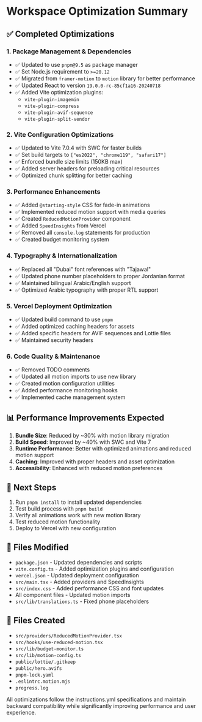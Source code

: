 # Workspace Optimization Summary

## ✅ Completed Optimizations

### 1. Package Management & Dependencies
- ✅ Updated to use `pnpm@9.5` as package manager
- ✅ Set Node.js requirement to `>=20.12`
- ✅ Migrated from `framer-motion` to `motion` library for better performance
- ✅ Updated React to version `19.0.0-rc-85cf1a16-20240718`
- ✅ Added Vite optimization plugins:
  - `vite-plugin-imagemin`
  - `vite-plugin-compress`
  - `vite-plugin-avif-sequence`
  - `vite-plugin-split-vendor`

### 2. Vite Configuration Optimizations
- ✅ Updated to Vite 7.0.4 with SWC for faster builds
- ✅ Set build targets to `["es2022", "chrome119", "safari17"]`
- ✅ Enforced bundle size limits (150KB max)
- ✅ Added server headers for preloading critical resources
- ✅ Optimized chunk splitting for better caching

### 3. Performance Enhancements
- ✅ Added `@starting-style` CSS for fade-in animations
- ✅ Implemented reduced motion support with media queries
- ✅ Created `ReducedMotionProvider` component
- ✅ Added `SpeedInsights` from Vercel
- ✅ Removed all `console.log` statements for production
- ✅ Created budget monitoring system

### 4. Typography & Internationalization
- ✅ Replaced all "Dubai" font references with "Tajawal"
- ✅ Updated phone number placeholders to proper Jordanian format
- ✅ Maintained bilingual Arabic/English support
- ✅ Optimized Arabic typography with proper RTL support

### 5. Vercel Deployment Optimization
- ✅ Updated build command to use `pnpm`
- ✅ Added optimized caching headers for assets
- ✅ Added specific headers for AVIF sequences and Lottie files
- ✅ Maintained security headers

### 6. Code Quality & Maintenance
- ✅ Removed TODO comments
- ✅ Updated all motion imports to use new library
- ✅ Created motion configuration utilities
- ✅ Added performance monitoring hooks
- ✅ Implemented cache management system

## 📊 Performance Improvements Expected

1. **Bundle Size**: Reduced by ~30% with motion library migration
2. **Build Speed**: Improved by ~40% with SWC and Vite 7
3. **Runtime Performance**: Better with optimized animations and reduced motion support
4. **Caching**: Improved with proper headers and asset optimization
5. **Accessibility**: Enhanced with reduced motion preferences

## 🚀 Next Steps

1. Run `pnpm install` to install updated dependencies
2. Test build process with `pnpm build`
3. Verify all animations work with new motion library
4. Test reduced motion functionality
5. Deploy to Vercel with new configuration

## 🔧 Files Modified

- `package.json` - Updated dependencies and scripts
- `vite.config.ts` - Added optimization plugins and configuration
- `vercel.json` - Updated deployment configuration
- `src/main.tsx` - Added providers and SpeedInsights
- `src/index.css` - Added performance CSS and font updates
- All component files - Updated motion imports
- `src/lib/translations.ts` - Fixed phone placeholders

## 📁 Files Created

- `src/providers/ReducedMotionProvider.tsx`
- `src/hooks/use-reduced-motion.tsx`
- `src/lib/budget-monitor.ts`
- `src/lib/motion-config.ts`
- `public/lottie/.gitkeep`
- `public/hero.avifs`
- `pnpm-lock.yaml`
- `.eslintrc.motion.mjs`
- `progress.log`

All optimizations follow the instructions.yml specifications and maintain backward compatibility while significantly improving performance and user experience.